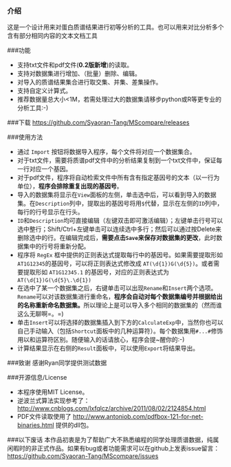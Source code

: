 ### 介绍

这是一个设计用来对蛋白质谱结果进行初等分析的工具。也可以用来对比分析多个含有部分相同内容的文本文档工具

###功能
* 支持txt文件和pdf文件(<b>0.2版新增</b>)的读取。
* 支持对数据集进行增加、（批量）删除、编辑。
* 对导入的质谱结果集合进行取交集、并集、差集操作。
* 支持自定义计算式。
* 推荐数据量总大小<1M，若需处理过大的数据集请移步python或R等更专业的分析工具:-)

###下载
https://github.com/Syaoran-Tang/MScompare/releases

###使用方法
* 通过 `Import` 按钮将数据导入程序，每个文件将对应一个数据集合。
 * 对于txt文件，需要将质谱pdf文件中的分析结果复制到一个txt文件中，保证每一行对应一个基因。
 * 对于pdf文件，程序将自动检索文件中所有含有指定基因号的文本（以一行为单位），<b>程序会排除重复出现的基因号</b>。
* 导入的数据集将显示在`View`面板的左侧，单击选中后，可以看到导入的数据集。在`Description`列中，提取出的基因号将用`$`代替，显示在左侧的`ID`列中，每行的行号显示在行头。
* `ID`和`Description`均可直接编辑（左键双击即可激活编辑）；左键单击行号可以选中整行；Shift/Ctrl+左键单击可以连续选中多行；然后可以通过按Delete来删除选中的行。在编辑完成后，<b>需要点击`Save`来保存对数据集的更改</b>，此时数据集中的行号将重新分配。
* 程序将 `RegEx` 框中提供的正则表达式提取每行中的基因号。如果需要提取形如`AT1G12345`的基因号，可以将正则表达式修改成 `AT(\d{1})G(\d{5})`。或者需要提取形如 `AT1G12345.1` 的基因号，对应的正则表达式为 `AT(\d{1})G(\d{5}\.\d{1})`
* 在选中了某一个数据集之后，右键单击可以出现`Rename`和`Insert`两个选项。`Rename`可以对该数据集进行重命名，<b>程序会自动对每个数据集编号并根据给出的名称重新命名数据集。</b>所以理论上是可以导入多个相同的数据集的（然而谁这么无聊啊=。=)
* 单击`Insert`可以将选择的数据集插入到下方的`CalculateExp`中，当然你也可以自己手动输入（包括`Shortcut`面板中的几种运算符）。每个数据集用`#...#`修饰用以和运算符区别。随便输入的话请放心，程序会提~醒你的:-)
* 计算结果显示在右侧的`Result`面板中，可以使用`Export`将结果导出。

###致谢
感谢Ryan同学提供测试数据

###开源信息/License
* 本程序使用MIT License。
* 逆波兰式算法实现参考了： http://www.cnblogs.com/lxfqlcz/archive/2011/08/02/2124854.html
* PDF文件读取使用了 http://www.antoniob.com/pdfbox-121-for-net-binaries.html 提供的dll包。

###以下废话
本作品初衷是为了帮助广大不熟悉编程的同学处理质谱数据，纯属闲暇时的非正式作品。如果有bug或者功能需求可以在github上发表issue留言：https://github.com/Syaoran-Tang/MScompare/issues
